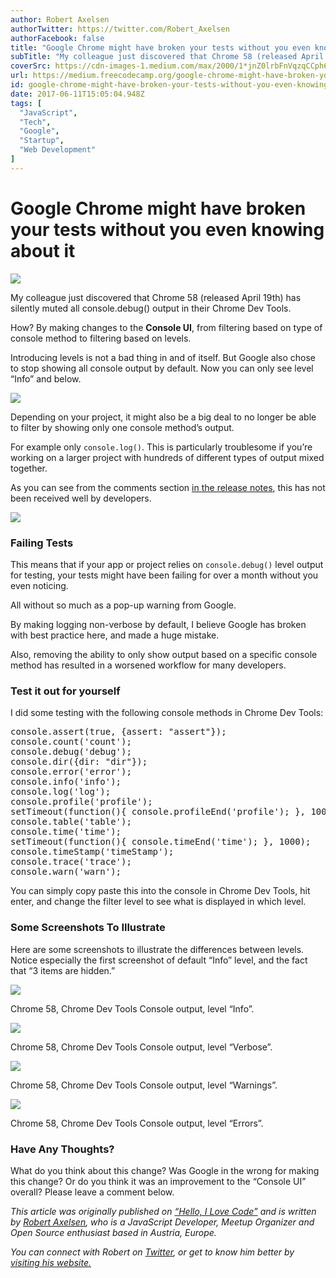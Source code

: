 ```yaml
---
author: Robert Axelsen
authorTwitter: https://twitter.com/Robert_Axelsen
authorFacebook: false
title: "Google Chrome might have broken your tests without you even knowing about it"
subTitle: "My colleague just discovered that Chrome 58 (released April 19th) has silently muted all console.debug() output in their Chrome Dev Tools..."
coverSrc: https://cdn-images-1.medium.com/max/2000/1*jnZ0lrbFnVqzqCCph67VmA.jpeg
url: https://medium.freecodecamp.org/google-chrome-might-have-broken-your-tests-without-you-even-knowing-about-it-9d9130a6fd0c
id: google-chrome-might-have-broken-your-tests-without-you-even-knowing-about-it-9d9130a6fd0c
date: 2017-06-11T15:05:04.948Z
tags: [
  "JavaScript",
  "Tech",
  "Google",
  "Startup",
  "Web Development"
]
---
```

# Google Chrome might have broken your tests without you even knowing about it







![](https://cdn-images-1.medium.com/max/2000/1*jnZ0lrbFnVqzqCCph67VmA.jpeg)







My colleague just discovered that Chrome 58 (released April 19th) has silently muted all console.debug() output in their Chrome Dev Tools.

How? By making changes to the **Console UI**, from filtering based on type of console method to filtering based on levels.

Introducing levels is not a bad thing in and of itself. But Google also chose to stop showing all console output by default. Now you can only see level “Info” and below.







![](https://cdn-images-1.medium.com/max/2000/1*pWzfBTBmUuKqVZ47uUuD2w.png)







Depending on your project, it might also be a big deal to no longer be able to filter by showing only one console method’s output.

For example only `console.log()`. This is particularly troublesome if you’re working on a larger project with hundreds of different types of output mixed together.

As you can see from the comments section [in the release notes](https://developers.google.com/web/updates/2017/03/devtools-release-notes), this has not been received well by developers.



![](https://cdn-images-1.medium.com/max/1600/1*pH5BuRfd9Bi47d6OlXysOQ.png)



### Failing Tests

This means that if your app or project relies on `console.debug()` level output for testing, your tests might have been failing for over a month without you even noticing.

All without so much as a pop-up warning from Google.

By making logging non-verbose by default, I believe Google has broken with best practice here, and made a huge mistake.

Also, removing the ability to only show output based on a specific console method has resulted in a worsened workflow for many developers.

### Test it out for yourself

I did some testing with the following console methods in Chrome Dev Tools:

<pre name="dd70" id="dd70" class="graf graf--pre graf-after--p">console.assert(true, {assert: "assert"});  
console.count('count');  
console.debug('debug');  
console.dir({dir: "dir"});  
console.error('error');  
console.info('info');  
console.log('log');  
console.profile('profile');  
setTimeout(function(){ console.profileEnd('profile'); }, 1000);  
console.table('table');  
console.time('time');  
setTimeout(function(){ console.timeEnd('time'); }, 1000);  
console.timeStamp('timeStamp');  
console.trace('trace');  
console.warn('warn');</pre>

You can simply copy paste this into the console in Chrome Dev Tools, hit enter, and change the filter level to see what is displayed in which level.

### Some Screenshots To Illustrate

Here are some screenshots to illustrate the differences between levels. Notice especially the first screenshot of default “Info” level, and the fact that “3 items are hidden.”







![](https://cdn-images-1.medium.com/max/2000/1*HO8pNCCSqyCOYfI5jERAng.png)

Chrome 58, Chrome Dev Tools Console output, level “Info”.





![](https://cdn-images-1.medium.com/max/2000/1*RsugGzS3T1EbUJ0Of3zKaQ.png)

Chrome 58, Chrome Dev Tools Console output, level “Verbose”.





![](https://cdn-images-1.medium.com/max/2000/1*ByCAzHs7JsmfdWLiGkyUHA.png)

Chrome 58, Chrome Dev Tools Console output, level “Warnings”.





![](https://cdn-images-1.medium.com/max/2000/1*xiCb95CUA93ojcSW-mrqRA.png)

Chrome 58, Chrome Dev Tools Console output, level “Errors”.







### Have Any Thoughts?

What do you think about this change? Was Google in the wrong for making this change? Or do you think it was an improvement to the “Console UI” overall? Please leave a comment below.

_This article was originally published on_ [_“Hello, I Love Code”_](http://helloilovecode.com/) _and is written by_ [_Robert Axelsen_](http://rob.ee/)_, who is a JavaScript Developer, Meetup Organizer and Open Source enthusiast based in Austria, Europe._

_You can connect with Robert on_ [_Twitter_](https://twitter.com/Robert_Axelsen)_, or get to know him better by_ [_visiting his website._](http://rob.ee/)








